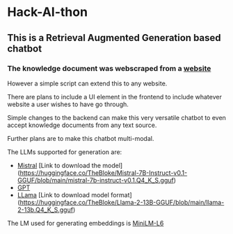 # Hack-AI-thon

## This is a Retrieval Augmented Generation based chatbot

### The knowledge document was webscraped from a [website](https://www.moveworks.com/) 

 However a simple script can extend this to any website. 

 There are plans to include a UI element in the frontend to include whatever website a user wishes to have go through.

 Simple changes to the backend can make this very versatile chatbot to even accept knowledge documents from any text source.

 Further plans are to make this chatbot multi-modal.

The LLMs supported  for generation are: 

* [Mistral](https://mistral.ai/) [Link to download the model] (https://huggingface.co/TheBloke/Mistral-7B-Instruct-v0.1-GGUF/blob/main/mistral-7b-instruct-v0.1.Q4_K_S.gguf)
* [GPT](https://platform.openai.com/docs/models)
* [LLama](https://research.facebook.com/publications/llama-open-and-efficient-foundation-language-models/) [Link to download model format] (https://huggingface.co/TheBloke/Llama-2-13B-GGUF/blob/main/llama-2-13b.Q4_K_S.gguf)

The LM used for generating embeddings is [MiniLM-L6](https://huggingface.co/sentence-transformers/all-MiniLM-L6-v2)
